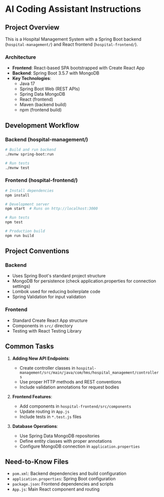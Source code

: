 # AI Coding Assistant Instructions

## Project Overview
This is a Hospital Management System with a Spring Boot backend (`hospital-management/`) and React frontend (`hospital-frontend/`).

### Architecture
- **Frontend**: React-based SPA bootstrapped with Create React App
- **Backend**: Spring Boot 3.5.7 with MongoDB
- **Key Technologies**:
  - Java 17
  - Spring Boot Web (REST APIs)
  - Spring Data MongoDB
  - React (frontend)
  - Maven (backend build)
  - npm (frontend build)

## Development Workflow

### Backend (hospital-management/)
```bash
# Build and run backend
./mvnw spring-boot:run

# Run tests
./mvnw test
```

### Frontend (hospital-frontend/)
```bash
# Install dependencies
npm install

# Development server
npm start  # Runs on http://localhost:3000

# Run tests
npm test

# Production build
npm run build
```

## Project Conventions

### Backend
- Uses Spring Boot's standard project structure
- MongoDB for persistence (check application.properties for connection settings)
- Lombok used for reducing boilerplate code
- Spring Validation for input validation

### Frontend
- Standard Create React App structure
- Components in `src/` directory
- Testing with React Testing Library

## Common Tasks
1. **Adding New API Endpoints**:
   - Create controller classes in `hospital-management/src/main/java/com/hms/hospital_management/controllers`
   - Use proper HTTP methods and REST conventions
   - Include validation annotations for request bodies

2. **Frontend Features**:
   - Add components in `hospital-frontend/src/components`
   - Update routing in `App.js`
   - Include tests in `*.test.js` files

3. **Database Operations**:
   - Use Spring Data MongoDB repositories
   - Define entity classes with proper annotations
   - Configure MongoDB connection in `application.properties`

## Need-to-Know Files
- `pom.xml`: Backend dependencies and build configuration
- `application.properties`: Spring Boot configuration
- `package.json`: Frontend dependencies and scripts
- `App.js`: Main React component and routing
